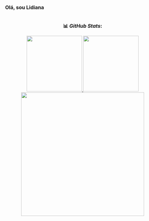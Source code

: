 ### Olá, sou Lidiana 

<div align="center">

#
### 📊 *GitHub Stats*:

<a href=https://github.com/Lidianacosta>
<img loading="lazy" height="180em" src="https://github-readme-stats.vercel.app/api?username=Lidianacosta&show_icons=true&theme=midnight-purple&include_all_commits=true&count_private=true"/>
<img loading="lazy" height="180em" src="https://github-readme-stats.vercel.app/api/top-langs/?username=Lidianacosta&layout=compact&langs_count=7&theme=midnight-purple"/>

</div>


<div align="center">
 
 <img src="https://github-readme-streak-stats.herokuapp.com/?user=Lidianacosta&theme=midnight-purple&hide_border=false"  width="400px" />
</div>

<!--
<div align="center">
 
 <a href= "mailto:jessicardias.ufersa@gmail.com"><img src="https://img.shields.io/badge/Gmail-D14836?style=for-the-badge&logo=gmail&logoColor=white" target="_blank"></a>
[![instagram](https://img.shields.io/badge/Instagram-E4405F?style=for-the-badge&logo=instagram&logoColor=white)](https://www.instagram.com/lidiana_03/)
[![Telegram](https://img.shields.io/badge/Telegram-2CA5E0?style=for-the-badge&logo=telegram&logoColor=white)]()
[![Linkendin](https://img.shields.io/badge/LinkedIn-0077B5?style=for-the-badge&logo=linkedin&logoColor=white)]()

</div>
-->

